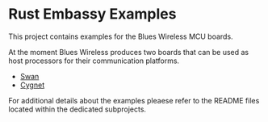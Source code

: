 # Rust Embassy Examples

This project contains examples for the Blues Wireless MCU boards.

At the moment Blues Wireless produces two boards that can be used as host processors for their communication platforms.

* [Swan](https://shop.blues.com/products/swan)
* [Cygnet](https://shop.blues.com/products/cygnet)

For additional details about the examples pleaese refer to the README files located within the dedicated subprojects.
